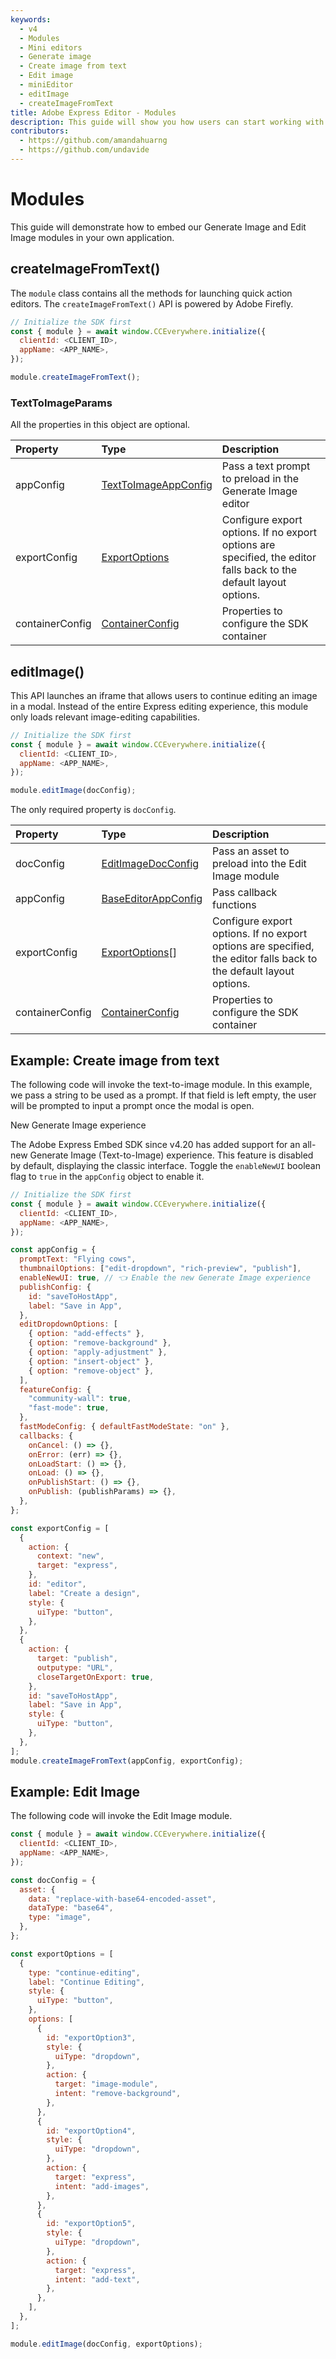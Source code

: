 ```yaml
---
keywords:
  - v4
  - Modules
  - Mini editors
  - Generate image
  - Create image from text
  - Edit image
  - miniEditor
  - editImage
  - createImageFromText
title: Adobe Express Editor - Modules
description: This guide will show you how users can start working with the SDK's editing modules
contributors:
  - https://github.com/amandahuarng
  - https://github.com/undavide
---
```


# Modules

This guide will demonstrate how to embed our Generate Image and Edit Image modules in your own application.

## createImageFromText()

The `module` class contains all the methods for launching quick action editors. The `createImageFromText()` API is powered by Adobe Firefly.

```js
// Initialize the SDK first
const { module } = await window.CCEverywhere.initialize({
  clientId: <CLIENT_ID>,
  appName: <APP_NAME>,
});

module.createImageFromText();
```

### TextToImageParams

All the properties in this object are optional.

| Property        | Type                                                                                                        | Description                                                                                                        |
| :-------------- | :---------------------------------------------------------------------------------------------------------- | :----------------------------------------------------------------------------------------------------------------- |
| appConfig       | [TextToImageAppConfig](../../v4/shared/src/types/module/AppConfig.types/interfaces/TextToImageAppConfig.md) | Pass a text prompt to preload in the Generate Image editor                                                         |
| exportConfig    | [ExportOptions](../../v4/shared/src/types/ExportConfig.types/type-aliases/ExportOptions.md)                 | Configure export options. If no export options are specified, the editor falls back to the default layout options. |
| containerConfig | [ContainerConfig](../../v4/shared/src/types/ContainerConfig.types/type-aliases/ContainerConfig.md)          | Properties to configure the SDK container                                                                          |

## editImage()

This API launches an iframe that allows users to continue editing an image in a modal. Instead of the entire Express editing experience, this module only loads relevant image-editing capabilities.

```js
// Initialize the SDK first
const { module } = await window.CCEverywhere.initialize({
  clientId: <CLIENT_ID>,
  appName: <APP_NAME>,
});

module.editImage(docConfig);
```

The only required property is `docConfig`.

| Property        | Type                                                                                                     | Description                                                                                                        |
| :-------------- | :------------------------------------------------------------------------------------------------------- | :----------------------------------------------------------------------------------------------------------------- |
| docConfig       | [EditImageDocConfig](../../v4/shared/src/types/module/DocConfig.types/interfaces/EditImageDocConfig.md)  | Pass an asset to preload into the Edit Image module                                                                |
| appConfig       | [BaseEditorAppConfig](../../v4/shared/src/types/module/AppConfig.types/interfaces/EditImageAppConfig.md) | Pass callback functions                                                                                            |
| exportConfig    | [ExportOptions](../../v4/shared/src/types/ExportConfig.types/type-aliases/ExportOptions.md)[]            | Configure export options. If no export options are specified, the editor falls back to the default layout options. |
| containerConfig | [ContainerConfig](../../v4/shared/src/types/ContainerConfig.types/type-aliases/ContainerConfig.md)       | Properties to configure the SDK container                                                                          |

## Example: Create image from text

The following code will invoke the text-to-image module. In this example, we pass a string to be used as a prompt. If that field is left empty, the user will be prompted to input a prompt once the modal is open.

<InlineAlert variant="info" slots="header, text1" />

New Generate Image experience

The Adobe Express Embed SDK since v4.20 has added support for an all-new Generate Image (Text-to-Image) experience. This feature is disabled by default, displaying the classic interface. Toggle the `enableNewUI` boolean flag to `true` in the `appConfig` object to enable it.

```js
// Initialize the SDK first
const { module } = await window.CCEverywhere.initialize({
  clientId: <CLIENT_ID>,
  appName: <APP_NAME>,
});

const appConfig = {
  promptText: "Flying cows",
  thumbnailOptions: ["edit-dropdown", "rich-preview", "publish"],
  enableNewUI: true, // 👈 Enable the new Generate Image experience
  publishConfig: {
    id: "saveToHostApp",
    label: "Save in App",
  },
  editDropdownOptions: [
    { option: "add-effects" },
    { option: "remove-background" },
    { option: "apply-adjustment" },
    { option: "insert-object" },
    { option: "remove-object" },
  ],
  featureConfig: {
    "community-wall": true,
    "fast-mode": true,
  },
  fastModeConfig: { defaultFastModeState: "on" },
  callbacks: {
    onCancel: () => {},
    onError: (err) => {},
    onLoadStart: () => {},
    onLoad: () => {},
    onPublishStart: () => {},
    onPublish: (publishParams) => {},
  },
};

const exportConfig = [
  {
    action: {
      context: "new",
      target: "express",
    },
    id: "editor",
    label: "Create a design",
    style: {
      uiType: "button",
    },
  },
  {
    action: {
      target: "publish",
      outputype: "URL",
      closeTargetOnExport: true,
    },
    id: "saveToHostApp",
    label: "Save in App",
    style: {
      uiType: "button",
    },
  },
];
module.createImageFromText(appConfig, exportConfig);
```

## Example: Edit Image

The following code will invoke the Edit Image module.

```js
const { module } = await window.CCEverywhere.initialize({
  clientId: <CLIENT_ID>,
  appName: <APP_NAME>,
});

const docConfig = {
  asset: {
    data: "replace-with-base64-encoded-asset",
    dataType: "base64",
    type: "image",
  },
};

const exportOptions = [
  {
    type: "continue-editing",
    label: "Continue Editing",
    style: {
      uiType: "button",
    },
    options: [
      {
        id: "exportOption3",
        style: {
          uiType: "dropdown",
        },
        action: {
          target: "image-module",
          intent: "remove-background",
        },
      },
      {
        id: "exportOption4",
        style: {
          uiType: "dropdown",
        },
        action: {
          target: "express",
          intent: "add-images",
        },
      },
      {
        id: "exportOption5",
        style: {
          uiType: "dropdown",
        },
        action: {
          target: "express",
          intent: "add-text",
        },
      },
    ],
  },
];

module.editImage(docConfig, exportOptions);
```
